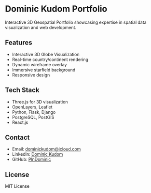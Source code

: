 # Dominic Kudom Portfolio

Interactive 3D Geospatial Portfolio showcasing expertise in spatial data visualization and web development.

## Features
- Interactive 3D Globe Visualization
- Real-time country/continent rendering
- Dynamic wireframe overlay
- Immersive starfield background
- Responsive design

## Tech Stack
- Three.js for 3D visualization
- OpenLayers, Leaflet
- Python, Flask, Django
- PostgreSQL, PostGIS
- React.js

## Contact
- Email: dominickudom@icloud.com
- LinkedIn: [Dominic Kudom](http://linkedin.com/in/pln-dominic-kudom-mgip-039a44130)
- GitHub: [PlnDominic](https://github.com/PlnDominic)

## License
MIT License
